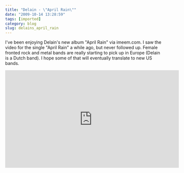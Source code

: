 ```yaml
---
title: "Delain - \"April Rain\""
date: "2009-10-14 13:28:59"
tags: [imported]
category: blog
slug: delains_april_rain
---
```


I've been enjoying Delain's new album "April Rain" via imeem.com. I saw the video for the single "April Rain" a while ago, but never followed up. Female fronted rock and metal bands are really starting to pick up in Europe (Delain is a Dutch band). I hope some of that will eventually translate to new US bands.

<iframe width="560" height="315" src="https://www.youtube.com/embed/g-X-9UNu3Nw" frameborder="0" allowfullscreen></iframe>
